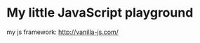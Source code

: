 My little JavaScript playground
===============================

my js framework: http://vanilla-js.com/
